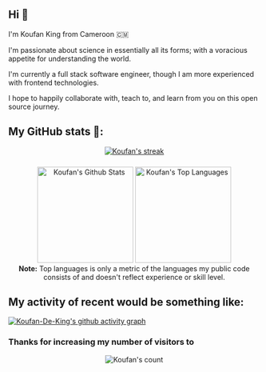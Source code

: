 ## Hi 👋

I'm Koufan King from Cameroon 🇨🇲 

I'm passionate about science in essentially all its forms; with a voracious appetite for understanding the world.

I'm currently a full stack software engineer, though I am more experienced with frontend technologies.

I hope to happily collaborate with, teach to, and learn from you on this open source journey.


## My GitHub stats 🫣:

<!-- GitHub Readme Streak Stats -->
<p align="center">
  <a href="https://github.com/Koufan-De-King">
    <img title="GitHub Stats" alt="Koufan's streak" src="https://streak-stats.demolab.com/?user=Koufan-De-King&layout=compact&theme=react&hide_border=true&bg_color=1F222E&title_color=F85D7F&icon_color=F8D866"/>
  </a>
</p>

### 
<p align="center">
  <a href="https://github.com/Koufan-De-King"><img alt="Koufan's Github Stats" src="https://github-readme-stats.vercel.app/api?username=Koufan-De-King&show_icons=true&include_all_commits=true&count_private=false&theme=react&hide_border=true&bg_color=1F222E&title_color=F85D7F&rank_icon=github&icon_color=F8D866" height="192px"/></a>
  <a href="https://github.com/Koufan-De-King"><img alt="Koufan's Top Languages" src="https://github-readme-stats.vercel.app/api/top-langs/?username=Koufan-De-King&layout=compact&theme=react&hide_border=true&bg_color=1F222E&title_color=F85D7F&icon_color=F8D866&hide=HTML,Jupyter%20Notebook" height="192px"/></a>
<br/>
<b>Note:</b> Top languages is only a metric of the languages my public code consists of and doesn't reflect experience or skill level.
</p>

## My activity of recent would be something like:
[![Koufan-De-King's github activity graph](https://github-readme-activity-graph.vercel.app/graph?username=Koufan-De-King&bg_color=1F222E&color=F8D866&line=F85D7F&point=FFFFFF&area=true&hide_border=true)](https://github.com/SarveshMankar/github-readme-activity-graph)

### Thanks for increasing my number of visitors to
<p align="center"><img src="https://profile-counter.glitch.me/{Koufan-De-King}/count.svg/" alt="Koufan's count" /></p>
